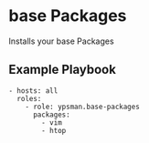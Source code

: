 base Packages
=============

Installs your base Packages

Example Playbook
----------------

    - hosts: all
      roles:
        - role: ypsman.base-packages
          packages:
            - vim
            - htop
